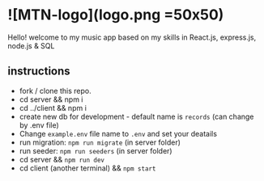 # ![MTN-logo](logo.png =50x50) 

Hello! welcome to my music app based on my skills in React.js, express.js, node.js & SQL

## instructions
- fork / clone this repo.
- cd server && npm i
- cd ../client && npm i
- create new db for development - default name is `records` (can change by .env file)
- Change `example.env` file name to `.env` and set your deatails
- run migration: `npm run migrate` (in server folder)
- run seeder: `npm run seeders` (in server folder)
- cd server && `npm run dev`
- cd client (another terminal) && `npm start`
